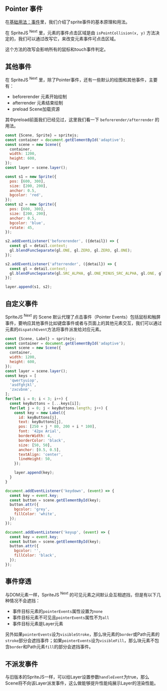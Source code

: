 ## Pointer 事件

在[基础用法：事件](/zh-cn/event#事件)里，我们介绍了sprite事件的基本原理和用法。

在 SpriteJS <sup>Next</sup> 里，元素的事件点击区域是由 `isPointCollision(x, y)` 方法决定的，我们可以通过改写它，来改变元素事件可点击区域。

这个方法的改写会影响所有的鼠标和touch事件判定。

## 其他事件

在 SpriteJS <sup>Next</sup> 里，除了Pointer事件，还有一些默认的绘图和其他事件，主要有：

- beforerender 元素开始绘制
- afterrender 元素结束绘制
- preload Scene加载资源

其中preload前面我们已经见过，这里我们看一下 `beforerender/afterrender` 的用法。

```js
const {Scene, Sprite} = spritejs;
const container = document.getElementById('adaptive');
const scene = new Scene({
  container,
  width: 1200,
  height: 600,
});
const layer = scene.layer();

const s1 = new Sprite({
  pos: [600, 300],
  size: [200, 200],
  anchor: 0.5,
  bgcolor: 'red',
});
const s2 = new Sprite({
  pos: [600, 300],
  size: [200, 200],
  anchor: 0.5,
  bgcolor: 'blue',
  rotate: 45,
});

s2.addEventListener('beforerender', ({detail}) => {
  const gl = detail.context;
  gl.blendFuncSeparate(gl.ONE, gl.ZERO, gl.ZERO, gl.ONE);
});

s2.addEventListener('afterrender', ({detail}) => {
  const gl = detail.context;
  gl.blendFuncSeparate(gl.SRC_ALPHA, gl.ONE_MINUS_SRC_ALPHA, gl.ONE, gl.ONE_MINUS_SRC_ALPHA);
});

layer.append(s1, s2);
```

## 自定义事件

SpriteJS <sup>Next</sup> 的 Scene 默认代理了点击事件（Pointer Events）包括鼠标和触屏事件，要响应其他事件比如键盘事件或者与页面上的其他元素交互，我们可以通过元素的`dispatchEvent`方法将事件派发给对应元素。

```js
const {Scene, Label} = spritejs;
const container = document.getElementById('adaptive');
const scene = new Scene({
  container,
  width: 1200,
  height: 600,
});
const layer = scene.layer();
const keys = [
  'qwertyuiop',
  'asdfghjkl',
  'zxcvbnm',
];
for(let i = 0; i < 3; i++) {
  const keyButtons = [...keys[i]];
  for(let j = 0; j < keyButtons.length; j++) {
    const key = new Label({
      id: keyButtons[j],
      text: keyButtons[j],
      pos: [250 + j * 80, 200 + i * 100],
      font: '42px Arial',
      borderWidth: 4,
      borderColor: 'black',
      size: [50, 50],
      anchor: [0.5, 0.5],
      textAlign: 'center',
      lineHeight: 50,
    });

    layer.append(key);
  }
}

document.addEventListener('keydown', (event) => {
  const key = event.key;
  const button = scene.getElementById(key);
  button.attr({
    bgcolor: 'grey',
    fillColor: 'white',
  });
});

document.addEventListener('keyup', (event) => {
  const key = event.key;
  const button = scene.getElementById(key);
  button.attr({
    bgcolor: '',
    fillColor: 'black',
  });
});
```

## 事件穿透

与DOM元素一样，SpriteJS <sup>Next</sup> 的可见元素之间默认会互相遮挡，但是有以下几种情况不会遮挡：

- 事件目标元素的`pointerEvents`属性设置为`none`
- 事件目标元素不可见且`pointerEvents`属性不为`all`
- 事件目标元素是Layer元素

另外如果`pointerEvents`设为`visibleStroke`，那么块元素的`border`或Path元素的`stroke`部分会遮挡事件；如果`pointerEvents`设为`visibleFill`，那么块元素不包含`border`和Path元素`fill`的部分会遮挡事件。

## 不派发事件

与旧版本的SpriteJS一样，可以给Layer设置参数`handleEvent`为true，那么Scene将不向该Layer派发事件，这么做能够提升性能纯展示Layer的渲染性能。